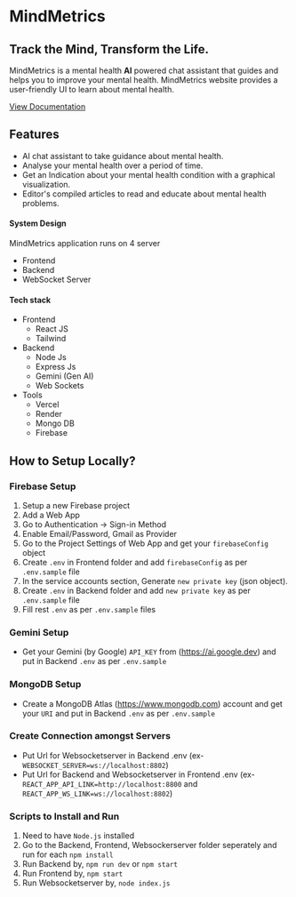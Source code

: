 # MindMetrics
## Track the Mind, Transform the Life.

MindMetrics is a mental health **AI** powered chat assistant that guides and helps you to improve your mental health.
MindMetrics website provides a user-friendly UI to learn about mental health.

[View Documentation](https://docs.google.com/document/d/1nK6WmnWWg44HUP5zBB0NLJp_Je5TeJAT/edit?usp=drive_link&ouid=115040798283503906414&rtpof=true&sd=true)



## Features

- AI chat assistant to take guidance about mental health.
- Analyse your mental health over a period of time.
- Get an Indication about your mental health condition with a graphical visualization.
- Editor's compiled articles to read and educate about mental health problems.


#### System Design
MindMetrics application runs on 4 server
- Frontend
- Backend
- WebSocket Server

#### Tech stack 
- Frontend
  - React JS
  - Tailwind
- Backend
  - Node Js
  - Express Js
  - Gemini (Gen AI)
  - Web Sockets
- Tools
  - Vercel
  - Render
  - Mongo DB
  - Firebase
 
## How to Setup Locally?
### Firebase Setup
  1. Setup a new Firebase project
  2. Add a Web App
  3. Go to Authentication -> Sign-in Method
  4. Enable Email/Password, Gmail as Provider
  5. Go to the Project Settings of Web App and get your ```firebaseConfig``` object
  6. Create ```.env``` in Frontend folder and add ```firebaseConfig``` as per ```.env.sample``` file
  7. In the service accounts section, Generate ```new private key``` (json object).
  6. Create ```.env``` in Backend folder and add ```new private key``` as per ```.env.sample``` file
  8. Fill rest ```.env``` as per ```.env.sample``` files
  
### Gemini Setup
  - Get your Gemini (by Google) ```API_KEY``` from (https://ai.google.dev) and put in Backend ```.env``` as per ```.env.sample```

### MongoDB Setup
  - Create a MongoDB Atlas (https://www.mongodb.com) account and get your ```URI``` and put in Backend ```.env``` as per ```.env.sample```

### Create Connection amongst Servers
  - Put Url for Websocketserver in Backend .env (ex- ```WEBSOCKET_SERVER=ws://localhost:8802```)
  - Put Url for Backend and Websocketserver in Frontend .env (ex- ```REACT_APP_API_LINK=http://localhost:8800``` and ```REACT_APP_WS_LINK=ws://localhost:8802```)

### Scripts to Install and Run
  1. Need to have ```Node.js``` installed
  2. Go to the Backend, Frontend, Websockerserver folder seperately and run for each ```npm install```
  3. Run Backend by, ```npm run dev``` or ```npm start```
  4. Run Frontend by, ```npm start```
  5. Run Websocketserver by, ```node index.js```
  
  

